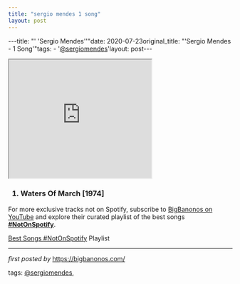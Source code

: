 ```yaml
---
title: "sergio mendes 1 song"
layout: post
---
```

---title: "' 'Sergio Mendes''"date: 2020-07-23original_title: "'Sergio Mendes - 1 Song'"tags:  - '[@sergiomendes](/tags/sergiomendes/)'layout: post---<br /><div class="separator" ><iframe allowfullscreen="" class="BLOG_video_class" height="266" src="https://www.youtube.com/embed/YKbuj_2IU44" width="320" youtube-src-id="YKbuj_2IU44"></iframe></div><div class="separator"><h3><ol><li>Waters Of March [1974]</li></ol></h3></div><!--Subscribe and Playlist Links--><div>    <p>For more exclusive tracks not on Spotify, subscribe to <a href="https://www.youtube.com/[@BigBanonos](/tags/BigBanonos/)" target="_blank">BigBanonos on YouTube</a> and explore their curated playlist of the best songs <strong>[#NotOnSpotify](/tags/NotOnSpotify/)</strong>.</p>    <p><a href="https://www.youtube.com/playlist?list=PLtuNtuTatqI0kFahUCbtbfenC_ET5O_tr" target="_blank">Best Songs [#NotOnSpotify](/tags/NotOnSpotify/) Playlist<br /></a></p></div><hr /><p><em>first posted by</em> <a href="https://bigbanonos.com/" rel="noopener" target="_new">https://bigbanonos.com/</a></p><p>tags: [@sergiomendes](/tags/sergiomendes/),</p>